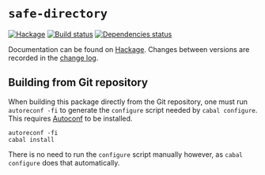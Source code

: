 `safe-directory`
===========

[![Hackage][hi]][hl]
[![Build status][bi]][bl]
[![Dependencies status][di]][dl]

Documentation can be found on [Hackage][hl].
Changes between versions are recorded in the [change log](changelog.md).

Building from Git repository
----------------------------

When building this package directly from the Git repository, one must run
`autoreconf -fi` to generate the `configure` script needed by `cabal
configure`.  This requires [Autoconf][ac] to be installed.

    autoreconf -fi
    cabal install

There is no need to run the `configure` script manually however, as `cabal
configure` does that automatically.

[hi]: https://img.shields.io/hackage/v/safe-directory.svg
[hl]: https://hackage.haskell.org/package/safe-directory
[bi]: https://github.com/hasufell/safe-directory/actions/workflows/build.yml/badge.svg
[bl]: https://github.com/hasufell/safe-directory/actions
[di]: https://img.shields.io/hackage-deps/v/safe-directory.svg
[dl]: http://packdeps.haskellers.com/feed?needle=exact:safe-directory
[ac]: https://gnu.org/software/autoconf
